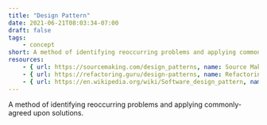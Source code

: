 ```yaml
---
title: "Design Pattern"
date: 2021-06-21T08:03:34-07:00
draft: false
tags:
    - concept
short: A method of identifying reoccurring problems and applying commonly-agreed upon solutions.
resources:
    - { url: https://sourcemaking.com/design_patterns, name: Source Making }
    - { url: https://refactoring.guru/design-patterns, name: Refactoring Guru }
    - { url: https://en.wikipedia.org/wiki/Software_design_pattern, name: Wikipedia }
---
```


A method of identifying reoccurring problems and applying commonly-agreed upon solutions.
